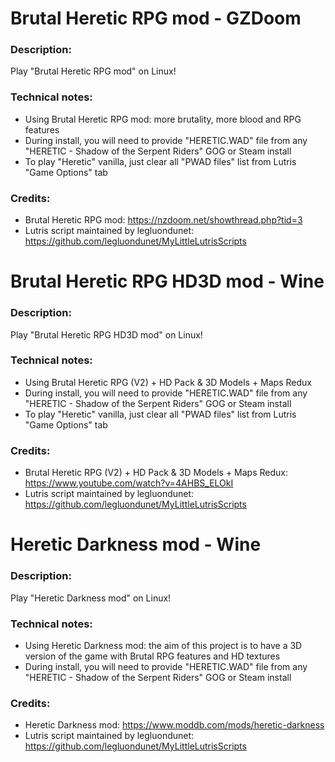 # Brutal Heretic RPG mod - GZDoom
### Description:
Play "Brutal Heretic RPG mod" on Linux!
### Technical notes:
- Using Brutal Heretic RPG mod: more brutality, more blood and RPG features
- During install, you will need to provide "HERETIC.WAD" file from any "HERETIC - Shadow of the Serpent Riders" GOG or Steam install
- To play "Heretic" vanilla, just clear all "PWAD files" list from Lutris "Game Options" tab
### Credits:
- Brutal Heretic RPG mod: https://nzdoom.net/showthread.php?tid=3
- Lutris script maintained by legluondunet: https://github.com/legluondunet/MyLittleLutrisScripts

# Brutal Heretic RPG HD3D mod - Wine
### Description:
Play "Brutal Heretic RPG HD3D mod" on Linux!
### Technical notes:
- Using Brutal Heretic RPG (V2) + HD Pack & 3D Models + Maps Redux
- During install, you will need to provide "HERETIC.WAD" file from any "HERETIC - Shadow of the Serpent Riders" GOG or Steam install
- To play "Heretic" vanilla, just clear all "PWAD files" list from Lutris "Game Options" tab
### Credits:
- Brutal Heretic RPG (V2) + HD Pack & 3D Models + Maps Redux: https://www.youtube.com/watch?v=4AHBS_ELOkI
- Lutris script maintained by legluondunet: https://github.com/legluondunet/MyLittleLutrisScripts


# Heretic Darkness mod - Wine
### Description:
Play "Heretic Darkness mod" on Linux!
### Technical notes:
- Using Heretic Darkness mod: the aim of this project is to have a 3D version of the game with Brutal RPG features and HD textures
- During install, you will need to provide "HERETIC.WAD" file from any "HERETIC - Shadow of the Serpent Riders" GOG or Steam install
### Credits:
- Heretic Darkness mod: https://www.moddb.com/mods/heretic-darkness
- Lutris script maintained by legluondunet: https://github.com/legluondunet/MyLittleLutrisScripts
